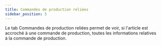 ```yaml
---
title: Commandes de production reliées
sidebar_position: 5
---
```


Le tab Commandes de production reliées permet de voir, si l'article est accroché à une commande de production, toutes les informations relatives à la commande de production.






